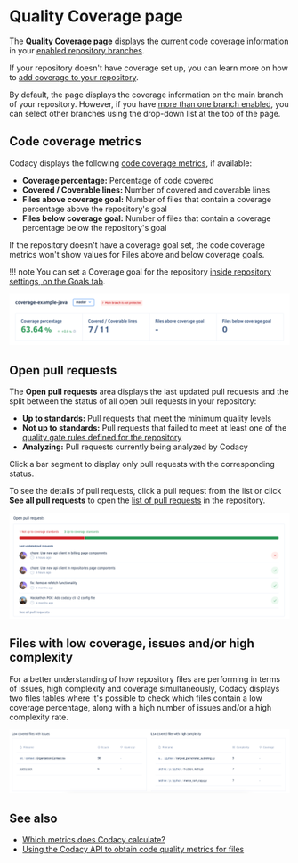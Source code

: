 # Quality Coverage page

The **Quality Coverage page** displays the current code coverage information in your [enabled repository branches](../repositories-configure/managing-branches.md).

If your repository doesn't have coverage set up, you can learn more on how to [add coverage to your repository](../coverage-reporter/index.md).

By default, the page displays the coverage information on the main branch of your repository. However, if you have [more than one branch enabled](../repositories-configure/managing-branches.md), you can select other branches using the drop-down list at the top of the page.

## Code coverage metrics

Codacy displays the following [code coverage metrics](../faq/code-analysis/which-metrics-does-codacy-calculate.md#code-coverage), if available:

-   **Coverage percentage:** Percentage of code covered
-   **Covered / Coverable lines:** Number of covered and coverable lines
-   **Files above coverage goal:** Number of files that contain a coverage percentage above the repository's goal
-   **Files below coverage goal:** Number of files that contain a coverage percentage below the repository's goal

If the repository doesn't have a coverage goal set, the code coverage metrics won't show values for Files above and below coverage goals.

!!! note
    You can set a Coverage goal for the repository [inside repository settings, on the Goals tab](../repositories-configure/adjusting-quality-goals.md).

![Code coverage metrics](images/coverage-metrics.png)

## Open pull requests

The **Open pull requests** area displays the last updated pull requests and the split between the status of all open pull requests in your repository:

-   **Up to standards:** Pull requests that meet the minimum quality levels
-   **Not up to standards:** Pull requests that failed to meet at least one of the [quality gate rules defined for the repository](../repositories-configure/adjusting-quality-gates.md)
-   **Analyzing:** Pull requests currently being analyzed by Codacy

Click a bar segment to display only pull requests with the corresponding status.

To see the details of pull requests, click a pull request from the list or click **See all pull requests** to open the [list of pull requests](pull-requests.md) in the repository.

![Open pull requests](images/open-pull-requests-widget.png)

## Files with low coverage, issues and/or high complexity

For a better understanding of how repository files are performing in terms of issues, high complexity and coverage simultaneously, Codacy displays two files tables where it's possible to check which files contain a low coverage percentage, along with a high number of issues and/or a high complexity rate.

![Low covered files with issues and high complexity](images/low-covered-files-tables.png)

## See also

-   [Which metrics does Codacy calculate?](../faq/code-analysis/which-metrics-does-codacy-calculate.md)
-   [Using the Codacy API to obtain code quality metrics for files](../codacy-api/examples/obtaining-code-quality-metrics-for-files.md)
